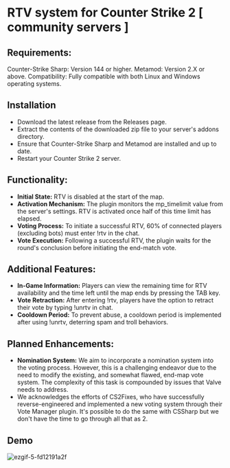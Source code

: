 # RTV system for Counter Strike 2 [ community servers ]

## Requirements:

Counter-Strike Sharp: Version 144 or higher.
Metamod: Version 2.X or above.
Compatibility: Fully compatible with both Linux and Windows operating systems.
## Installation
* Download the latest release from the Releases page.
* Extract the contents of the downloaded zip file to your server's addons directory.
* Ensure that Counter-Strike Sharp and Metamod are installed and up to date.
* Restart your Counter Strike 2 server.
## Functionality:
* **Initial State:** RTV is disabled at the start of the map.
* **Activation Mechanism:** The plugin monitors the mp_timelimit value from the server's settings. RTV is activated once half of this time limit has elapsed.
* **Voting Process:** To initiate a successful RTV, 60% of connected players (excluding bots) must enter !rtv in the chat.
* **Vote Execution:** Following a successful RTV, the plugin waits for the round's conclusion before initiating the end-match vote.

## Additional Features:

* **In-Game Information:** Players can view the remaining time for RTV availability and the time left until the map ends by pressing the TAB key.
* **Vote Retraction:** After entering !rtv, players have the option to retract their vote by typing !unrtv in chat.
* **Cooldown Period:** To prevent abuse, a cooldown period is implemented after using !unrtv, deterring spam and troll behaviors.

## Planned Enhancements:

* **Nomination System:** We aim to incorporate a nomination system into the voting process. However, this is a challenging endeavor due to the need to modify the existing, and somewhat flawed, end-map vote system. The complexity of this task is compounded by issues that Valve needs to address. 
* We acknowledges the efforts of CS2Fixes, who have successfully reverse-engineered and implemented a new voting system through their Vote Manager plugin. It's possible to do the same with CSSharp but we don't have the time to go through all that as 2.

## Demo 
![ezgif-5-fd12191a2f](https://github.com/K3r0ui/RTVWithCsVotingSystemHud/assets/69015436/a61cda34-0f83-417d-99e3-744a217eb679)
